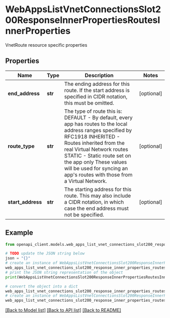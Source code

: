 # WebAppsListVnetConnectionsSlot200ResponseInnerPropertiesRoutesInnerProperties

VnetRoute resource specific properties

## Properties

Name | Type | Description | Notes
------------ | ------------- | ------------- | -------------
**end_address** | **str** | The ending address for this route. If the start address is specified in CIDR notation, this must be omitted. | [optional] 
**route_type** | **str** | The type of route this is: DEFAULT - By default, every app has routes to the local address ranges specified by RFC1918 INHERITED - Routes inherited from the real Virtual Network routes STATIC - Static route set on the app only  These values will be used for syncing an app&#39;s routes with those from a Virtual Network. | [optional] 
**start_address** | **str** | The starting address for this route. This may also include a CIDR notation, in which case the end address must not be specified. | [optional] 

## Example

```python
from openapi_client.models.web_apps_list_vnet_connections_slot200_response_inner_properties_routes_inner_properties import WebAppsListVnetConnectionsSlot200ResponseInnerPropertiesRoutesInnerProperties

# TODO update the JSON string below
json = "{}"
# create an instance of WebAppsListVnetConnectionsSlot200ResponseInnerPropertiesRoutesInnerProperties from a JSON string
web_apps_list_vnet_connections_slot200_response_inner_properties_routes_inner_properties_instance = WebAppsListVnetConnectionsSlot200ResponseInnerPropertiesRoutesInnerProperties.from_json(json)
# print the JSON string representation of the object
print(WebAppsListVnetConnectionsSlot200ResponseInnerPropertiesRoutesInnerProperties.to_json())

# convert the object into a dict
web_apps_list_vnet_connections_slot200_response_inner_properties_routes_inner_properties_dict = web_apps_list_vnet_connections_slot200_response_inner_properties_routes_inner_properties_instance.to_dict()
# create an instance of WebAppsListVnetConnectionsSlot200ResponseInnerPropertiesRoutesInnerProperties from a dict
web_apps_list_vnet_connections_slot200_response_inner_properties_routes_inner_properties_from_dict = WebAppsListVnetConnectionsSlot200ResponseInnerPropertiesRoutesInnerProperties.from_dict(web_apps_list_vnet_connections_slot200_response_inner_properties_routes_inner_properties_dict)
```
[[Back to Model list]](../README.md#documentation-for-models) [[Back to API list]](../README.md#documentation-for-api-endpoints) [[Back to README]](../README.md)


